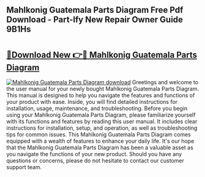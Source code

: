 ## Mahlkonig Guatemala Parts Diagram Free Pdf Download - Part-lfy New Repair Owner Guide 9B1Hs

# <h2><a href="http://dfq6by.blite.top/?on=Mahlkonig+Guatemala+Parts+Diagram">🔗Download New 👉🔴 Mahlkonig Guatemala Parts Diagram</a></h2>

[![Mahlkonig Guatemala Parts Diagram download](https://i.imgur.com/lujVjoI.png)](http://dfq6by.blite.top/?on=Mahlkonig+Guatemala+Parts+Diagram)
Greetings and welcome to the user manual for your newly bought Mahlkonig Guatemala Parts Diagram. This manual is designed to help you navigate the features and functions of your product with ease. Inside, you will find detailed instructions for installation, usage, maintenance, and troubleshooting. Before you begin using your Mahlkonig Guatemala Parts Diagram, please familiarize yourself with its functions and features by reading this user manual. It includes clear instructions for installation, setup, and operation, as well as troubleshooting tips for common issues. This Mahlkonig Guatemala Parts Diagram comes equipped with a wealth of features to enhance your daily life. It's our hope that the Mahlkonig Guatemala Parts Diagram has been a valuable asset as you navigate the functions of your new product. Should you have any questions or concerns, please do not hesitate to contact our customer support team.
